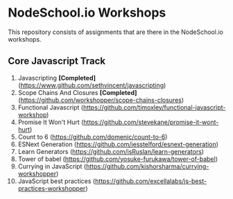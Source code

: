 # NodeSchool.io Workshops
This repository consists of assignments that are there in the NodeSchool.io workshops.

## Core Javascript Track 
1. Javascripting **[Completed]** (https://www.github.com/sethvincent/javascripting)
1. Scope Chains And Closures **[Completed]** (https://github.com/workshopper/scope-chains-closures)
1. Functional Javascript (https://github.com/timoxley/functional-javascript-workshop)
1. Promise It Won't Hurt (https://github.com/stevekane/promise-it-wont-hurt)
1. Count to 6 (https://github.com/domenic/count-to-6)
1. ESNext Generation (https://github.com/jesstelford/esnext-generation)
1. Learn Generators (https://github.com/isRuslan/learn-generators)
1. Tower of babel (https://github.com/yosuke-furukawa/tower-of-babel)
1. Currying in JavaScript (https://github.com/kishorsharma/currying-workshopper)
1. JavaScript best practices (https://github.com/excellalabs/js-best-practices-workshopper)
